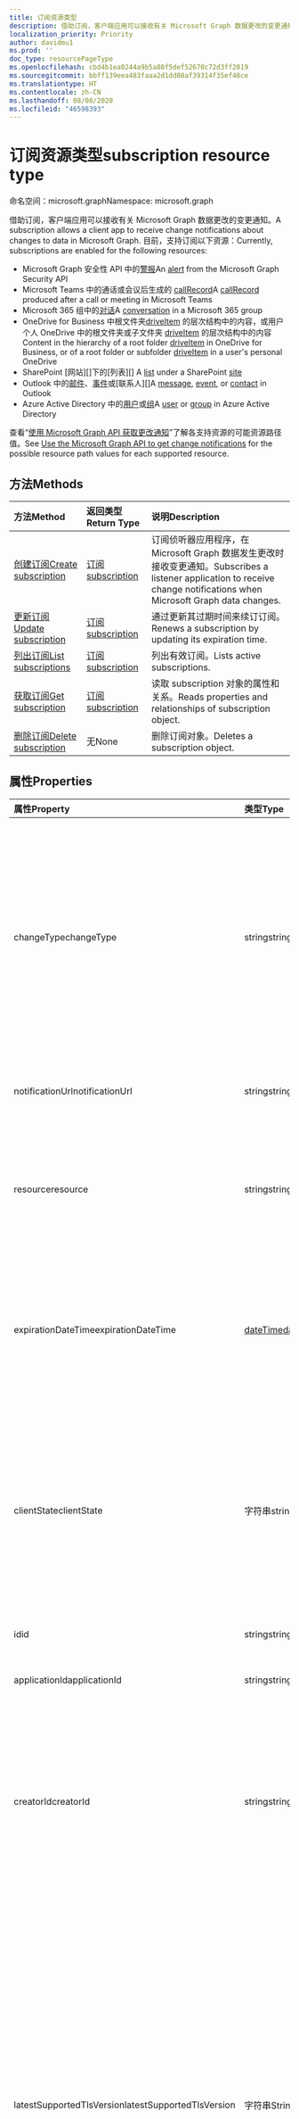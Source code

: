 ```yaml
---
title: 订阅资源类型
description: 借助订阅，客户端应用可以接收有关 Microsoft Graph 数据更改的变更通知。 目前，支持订阅以下资源：
localization_priority: Priority
author: davidmu1
ms.prod: ''
doc_type: resourcePageType
ms.openlocfilehash: cbd4b1ea0244a9b5a88f5def52670c72d3ff2019
ms.sourcegitcommit: bbff139eea483faaa2d1dd08af39314f35ef48ce
ms.translationtype: HT
ms.contentlocale: zh-CN
ms.lasthandoff: 08/08/2020
ms.locfileid: "46598393"
---
```

# <a name="subscription-resource-type"></a><span data-ttu-id="cc25d-104">订阅资源类型</span><span class="sxs-lookup"><span data-stu-id="cc25d-104">subscription resource type</span></span>

<span data-ttu-id="cc25d-105">命名空间：microsoft.graph</span><span class="sxs-lookup"><span data-stu-id="cc25d-105">Namespace: microsoft.graph</span></span>

<span data-ttu-id="cc25d-106">借助订阅，客户端应用可以接收有关 Microsoft Graph 数据更改的变更通知。</span><span class="sxs-lookup"><span data-stu-id="cc25d-106">A subscription allows a client app to receive change notifications about changes to data in Microsoft Graph.</span></span> <span data-ttu-id="cc25d-107">目前，支持订阅以下资源：</span><span class="sxs-lookup"><span data-stu-id="cc25d-107">Currently, subscriptions are enabled for the following resources:</span></span>

- <span data-ttu-id="cc25d-108">Microsoft Graph 安全性 API 中的[警报][]</span><span class="sxs-lookup"><span data-stu-id="cc25d-108">An [alert][] from the Microsoft Graph Security API</span></span>
- <span data-ttu-id="cc25d-109">Microsoft Teams 中的通话或会议后生成的 [callRecord][]</span><span class="sxs-lookup"><span data-stu-id="cc25d-109">A [callRecord][] produced after a call or meeting in Microsoft Teams</span></span>
- <span data-ttu-id="cc25d-110">Microsoft 365 组中的[对话][]</span><span class="sxs-lookup"><span data-stu-id="cc25d-110">A [conversation][] in a Microsoft 365 group</span></span>
- <span data-ttu-id="cc25d-111">OneDrive for Business 中根文件夹[driveItem][] 的层次结构中的内容，或用户个人 OneDrive 中的根文件夹或子文件夹 [driveItem][] 的层次结构中的内容</span><span class="sxs-lookup"><span data-stu-id="cc25d-111">Content in the hierarchy of a root folder [driveItem][] in OneDrive for Business, or of a root folder or subfolder [driveItem][] in a user's personal OneDrive</span></span>
- <span data-ttu-id="cc25d-112">SharePoint [网站][]下的[列表][] </span><span class="sxs-lookup"><span data-stu-id="cc25d-112">A [list][] under a SharePoint [site][]</span></span>
- <span data-ttu-id="cc25d-113">Outlook 中的[邮件][]、[事件][]或[联系人][]</span><span class="sxs-lookup"><span data-stu-id="cc25d-113">A [message][], [event][], or [contact][] in Outlook</span></span>
- <span data-ttu-id="cc25d-114">Azure Active Directory 中的[用户][]或[组][]</span><span class="sxs-lookup"><span data-stu-id="cc25d-114">A [user][] or [group][] in Azure Active Directory</span></span>

<span data-ttu-id="cc25d-115">查看“[使用 Microsoft Graph API 获取更改通知](webhooks.md)”了解各支持资源的可能资源路径值。</span><span class="sxs-lookup"><span data-stu-id="cc25d-115">See [Use the Microsoft Graph API to get change notifications](webhooks.md) for the possible resource path values for each supported resource.</span></span>

## <a name="methods"></a><span data-ttu-id="cc25d-116">方法</span><span class="sxs-lookup"><span data-stu-id="cc25d-116">Methods</span></span>

| <span data-ttu-id="cc25d-117">方法</span><span class="sxs-lookup"><span data-stu-id="cc25d-117">Method</span></span> | <span data-ttu-id="cc25d-118">返回类型</span><span class="sxs-lookup"><span data-stu-id="cc25d-118">Return Type</span></span> | <span data-ttu-id="cc25d-119">说明</span><span class="sxs-lookup"><span data-stu-id="cc25d-119">Description</span></span> |
|:-------|:------------|:------------|
| [<span data-ttu-id="cc25d-120">创建订阅</span><span class="sxs-lookup"><span data-stu-id="cc25d-120">Create subscription</span></span>](../api/subscription-post-subscriptions.md) | [<span data-ttu-id="cc25d-121">订阅</span><span class="sxs-lookup"><span data-stu-id="cc25d-121">subscription</span></span>](subscription.md) | <span data-ttu-id="cc25d-122">订阅侦听器应用程序，在 Microsoft Graph 数据发生更改时接收变更通知。</span><span class="sxs-lookup"><span data-stu-id="cc25d-122">Subscribes a listener application to receive change notifications when Microsoft Graph data changes.</span></span> |
| [<span data-ttu-id="cc25d-123">更新订阅</span><span class="sxs-lookup"><span data-stu-id="cc25d-123">Update subscription</span></span>](../api/subscription-update.md) | [<span data-ttu-id="cc25d-124">订阅</span><span class="sxs-lookup"><span data-stu-id="cc25d-124">subscription</span></span>](subscription.md) | <span data-ttu-id="cc25d-125">通过更新其过期时间来续订订阅。</span><span class="sxs-lookup"><span data-stu-id="cc25d-125">Renews a subscription by updating its expiration time.</span></span> |
| [<span data-ttu-id="cc25d-126">列出订阅</span><span class="sxs-lookup"><span data-stu-id="cc25d-126">List subscriptions</span></span>](../api/subscription-list.md) | [<span data-ttu-id="cc25d-127">订阅</span><span class="sxs-lookup"><span data-stu-id="cc25d-127">subscription</span></span>](subscription.md) | <span data-ttu-id="cc25d-128">列出有效订阅。</span><span class="sxs-lookup"><span data-stu-id="cc25d-128">Lists active subscriptions.</span></span> |
| [<span data-ttu-id="cc25d-129">获取订阅</span><span class="sxs-lookup"><span data-stu-id="cc25d-129">Get subscription</span></span>](../api/subscription-get.md) | [<span data-ttu-id="cc25d-130">订阅</span><span class="sxs-lookup"><span data-stu-id="cc25d-130">subscription</span></span>](subscription.md) | <span data-ttu-id="cc25d-131">读取 subscription 对象的属性和关系。</span><span class="sxs-lookup"><span data-stu-id="cc25d-131">Reads properties and relationships of subscription object.</span></span> |
| [<span data-ttu-id="cc25d-132">删除订阅</span><span class="sxs-lookup"><span data-stu-id="cc25d-132">Delete subscription</span></span>](../api/subscription-delete.md) | <span data-ttu-id="cc25d-133">无</span><span class="sxs-lookup"><span data-stu-id="cc25d-133">None</span></span> | <span data-ttu-id="cc25d-134">删除订阅对象。</span><span class="sxs-lookup"><span data-stu-id="cc25d-134">Deletes a subscription object.</span></span> |

## <a name="properties"></a><span data-ttu-id="cc25d-135">属性</span><span class="sxs-lookup"><span data-stu-id="cc25d-135">Properties</span></span>

| <span data-ttu-id="cc25d-136">属性</span><span class="sxs-lookup"><span data-stu-id="cc25d-136">Property</span></span> | <span data-ttu-id="cc25d-137">类型</span><span class="sxs-lookup"><span data-stu-id="cc25d-137">Type</span></span> | <span data-ttu-id="cc25d-138">说明</span><span class="sxs-lookup"><span data-stu-id="cc25d-138">Description</span></span> |
|:---------|:-----|:------------|
| <span data-ttu-id="cc25d-139">changeType</span><span class="sxs-lookup"><span data-stu-id="cc25d-139">changeType</span></span> | <span data-ttu-id="cc25d-140">string</span><span class="sxs-lookup"><span data-stu-id="cc25d-140">string</span></span> | <span data-ttu-id="cc25d-141">必填。</span><span class="sxs-lookup"><span data-stu-id="cc25d-141">Required.</span></span> <span data-ttu-id="cc25d-142">指示订阅资源中将引发变更通知的更改类型。</span><span class="sxs-lookup"><span data-stu-id="cc25d-142">Indicates the type of change in the subscribed resource that will raise a change notification.</span></span> <span data-ttu-id="cc25d-143">支持的值是：`created`、`updated`、`deleted`。</span><span class="sxs-lookup"><span data-stu-id="cc25d-143">The supported values are: `created`, `updated`, `deleted`.</span></span> <span data-ttu-id="cc25d-144">可以使用以逗号分隔的列表组合多个值。</span><span class="sxs-lookup"><span data-stu-id="cc25d-144">Multiple values can be combined using a comma-separated list.</span></span><br><br><span data-ttu-id="cc25d-145">注意：驱动器根项和列表变更通知仅支持 `updated` changeType。</span><span class="sxs-lookup"><span data-stu-id="cc25d-145">Note: Drive root item and list change notifications support only the `updated` changeType.</span></span> <span data-ttu-id="cc25d-146">用户和组的变更通知支持 `updated` 和 `deleted` changeType。</span><span class="sxs-lookup"><span data-stu-id="cc25d-146">User and group change notifications support `updated` and `deleted` changeType.</span></span> |
| <span data-ttu-id="cc25d-147">notificationUrl</span><span class="sxs-lookup"><span data-stu-id="cc25d-147">notificationUrl</span></span> | <span data-ttu-id="cc25d-148">string</span><span class="sxs-lookup"><span data-stu-id="cc25d-148">string</span></span> | <span data-ttu-id="cc25d-149">必填。</span><span class="sxs-lookup"><span data-stu-id="cc25d-149">Required.</span></span> <span data-ttu-id="cc25d-150">将接收变更通知的终结点 URL。</span><span class="sxs-lookup"><span data-stu-id="cc25d-150">The URL of the endpoint that will receive the change notifications.</span></span> <span data-ttu-id="cc25d-151">该 URL 必须使用 HTTPS 协议。</span><span class="sxs-lookup"><span data-stu-id="cc25d-151">This URL must make use of the HTTPS protocol.</span></span> |
| <span data-ttu-id="cc25d-152">resource</span><span class="sxs-lookup"><span data-stu-id="cc25d-152">resource</span></span> | <span data-ttu-id="cc25d-153">string</span><span class="sxs-lookup"><span data-stu-id="cc25d-153">string</span></span> | <span data-ttu-id="cc25d-154">必需。</span><span class="sxs-lookup"><span data-stu-id="cc25d-154">Required.</span></span> <span data-ttu-id="cc25d-155">指定要被监视以进行更改的资源。</span><span class="sxs-lookup"><span data-stu-id="cc25d-155">Specifies the resource that will be monitored for changes.</span></span> <span data-ttu-id="cc25d-156">不包含的基 URL (`https://graph.microsoft.com/v1.0/`)。</span><span class="sxs-lookup"><span data-stu-id="cc25d-156">Do not include the base URL (`https://graph.microsoft.com/v1.0/`).</span></span> <span data-ttu-id="cc25d-157">查看各支持资源的可能资源路径[值](webhooks.md)。</span><span class="sxs-lookup"><span data-stu-id="cc25d-157">See the possible resource path [values](webhooks.md) for each supported resource.</span></span>|
| <span data-ttu-id="cc25d-158">expirationDateTime</span><span class="sxs-lookup"><span data-stu-id="cc25d-158">expirationDateTime</span></span> | [<span data-ttu-id="cc25d-159">dateTime</span><span class="sxs-lookup"><span data-stu-id="cc25d-159">dateTime</span></span>](https://tools.ietf.org/html/rfc3339) | <span data-ttu-id="cc25d-160">必需。</span><span class="sxs-lookup"><span data-stu-id="cc25d-160">Required.</span></span> <span data-ttu-id="cc25d-161">指定 webhook 订阅过期的日期和时间。</span><span class="sxs-lookup"><span data-stu-id="cc25d-161">Specifies the date and time when the webhook subscription expires.</span></span> <span data-ttu-id="cc25d-162">时间为 UTC 时间，可以是距离订阅创建的一段时间（因订阅资源不同而异）。</span><span class="sxs-lookup"><span data-stu-id="cc25d-162">The time is in UTC, and can be an amount of time from subscription creation that varies for the resource subscribed to.</span></span>  <span data-ttu-id="cc25d-163">请参阅下表，了解支持的最长订阅有效期。</span><span class="sxs-lookup"><span data-stu-id="cc25d-163">See the table below for maximum supported subscription length of time.</span></span> |
| <span data-ttu-id="cc25d-164">clientState</span><span class="sxs-lookup"><span data-stu-id="cc25d-164">clientState</span></span> | <span data-ttu-id="cc25d-165">字符串</span><span class="sxs-lookup"><span data-stu-id="cc25d-165">string</span></span> | <span data-ttu-id="cc25d-166">可选。</span><span class="sxs-lookup"><span data-stu-id="cc25d-166">Optional.</span></span> <span data-ttu-id="cc25d-167">指定服务为每个变更通知发送的 `clientState` 属性的值。</span><span class="sxs-lookup"><span data-stu-id="cc25d-167">Specifies the value of the `clientState` property sent by the service in each change notification.</span></span> <span data-ttu-id="cc25d-168">最大长度为 128 个字符。</span><span class="sxs-lookup"><span data-stu-id="cc25d-168">The maximum length is 128 characters.</span></span> <span data-ttu-id="cc25d-169">通过对比与订阅一起发送的 `clientState` 属性值和与每个变更通知一起接收的 `clientState` 属性值，客户端可以检查变更通知是否是由服务发送。</span><span class="sxs-lookup"><span data-stu-id="cc25d-169">The client can check that the change notification came from the service by comparing the value of the `clientState` property sent with the subscription with the value of the `clientState` property received with each change notification.</span></span> |
| <span data-ttu-id="cc25d-170">id</span><span class="sxs-lookup"><span data-stu-id="cc25d-170">id</span></span> | <span data-ttu-id="cc25d-171">string</span><span class="sxs-lookup"><span data-stu-id="cc25d-171">string</span></span> | <span data-ttu-id="cc25d-p109">订阅的唯一标识符。只读。</span><span class="sxs-lookup"><span data-stu-id="cc25d-p109">Unique identifier for the subscription. Read-only.</span></span> |
| <span data-ttu-id="cc25d-174">applicationId</span><span class="sxs-lookup"><span data-stu-id="cc25d-174">applicationId</span></span> | <span data-ttu-id="cc25d-175">string</span><span class="sxs-lookup"><span data-stu-id="cc25d-175">string</span></span> | <span data-ttu-id="cc25d-176">用于创建订阅的应用程序的标识符。</span><span class="sxs-lookup"><span data-stu-id="cc25d-176">Identifier of the application used to create the subscription.</span></span> <span data-ttu-id="cc25d-177">只读。</span><span class="sxs-lookup"><span data-stu-id="cc25d-177">Read-only.</span></span> |
| <span data-ttu-id="cc25d-178">creatorId</span><span class="sxs-lookup"><span data-stu-id="cc25d-178">creatorId</span></span> | <span data-ttu-id="cc25d-179">string</span><span class="sxs-lookup"><span data-stu-id="cc25d-179">string</span></span> | <span data-ttu-id="cc25d-180">已创建订阅的用户或服务主体的标识符。</span><span class="sxs-lookup"><span data-stu-id="cc25d-180">Identifier of the user or service principal that created the subscription.</span></span> <span data-ttu-id="cc25d-181">如果此应用使用委派权限来创建订阅，则此字段包含该应用代表其调用的已登录用户的 ID。</span><span class="sxs-lookup"><span data-stu-id="cc25d-181">If the app used delegated permissions to create the subscription, this field contains the id of the signed-in user the app called on behalf of.</span></span> <span data-ttu-id="cc25d-182">如果此应用使用应用程序权限，则此字段包含对应于该应用的服务主体的 ID。</span><span class="sxs-lookup"><span data-stu-id="cc25d-182">If the app used application permissions, this field contains the id of the service principal corresponding to the app.</span></span> <span data-ttu-id="cc25d-183">只读。</span><span class="sxs-lookup"><span data-stu-id="cc25d-183">Read-only.</span></span> |
| <span data-ttu-id="cc25d-184">latestSupportedTlsVersion</span><span class="sxs-lookup"><span data-stu-id="cc25d-184">latestSupportedTlsVersion</span></span> | <span data-ttu-id="cc25d-185">字符串</span><span class="sxs-lookup"><span data-stu-id="cc25d-185">String</span></span> | <span data-ttu-id="cc25d-186">指定由 **notificationUrl**指定的通知端点支持的 "传输层安全性 (TLS)" 的最新版本。</span><span class="sxs-lookup"><span data-stu-id="cc25d-186">Specifies the latest version of Transport Layer Security (TLS) that the notification endpoint, specified by **notificationUrl**, supports.</span></span> <span data-ttu-id="cc25d-187">可能的值包括 `v1_0`、`v1_1`、`v1_2`、`v1_3`。</span><span class="sxs-lookup"><span data-stu-id="cc25d-187">The possible values are: `v1_0`, `v1_1`, `v1_2`, `v1_3`.</span></span> </br></br><span data-ttu-id="cc25d-188">对于通知终结点支持低于当前推荐版本（TLS 1.2）的版本的订阅者，通过设置 [Timeline](https://developer.microsoft.com/graph/blogs/microsoft-graph-subscriptions-deprecating-tls-1-0-and-1-1/) 指定此属性，可在完成升级到 TLS 1.2 前暂时使用其过时的 TLS 版本。</span><span class="sxs-lookup"><span data-stu-id="cc25d-188">For subscribers whose notification endpoint supports a version lower than the currently recommended version (TLS 1.2), specifying this property by a set [timeline](https://developer.microsoft.com/graph/blogs/microsoft-graph-subscriptions-deprecating-tls-1-0-and-1-1/) allows them to temporarily use their deprecated version of TLS before completing their upgrade to TLS 1.2.</span></span> <span data-ttu-id="cc25d-189">对于这些订阅者，不按时间线设置此属性会导致订阅操作失败。</span><span class="sxs-lookup"><span data-stu-id="cc25d-189">For these subscribers, not setting this property per the timeline would result in subscription operations failing.</span></span> </br></br><span data-ttu-id="cc25d-190">对于其通知端点已支持 TLS 1.2 的订阅者，设置此属性是可选的。</span><span class="sxs-lookup"><span data-stu-id="cc25d-190">For subscribers whose notification endpoint already supports TLS 1.2, setting this property is optional.</span></span> <span data-ttu-id="cc25d-191">在这种情况下，Microsoft Graph 将属性默认设置为 `v1_2`。</span><span class="sxs-lookup"><span data-stu-id="cc25d-191">In such cases, Microsoft Graph defaults the property to `v1_2`.</span></span> |

### <a name="maximum-length-of-subscription-per-resource-type"></a><span data-ttu-id="cc25d-192">每个资源类型的最长订阅有效期</span><span class="sxs-lookup"><span data-stu-id="cc25d-192">Maximum length of subscription per resource type</span></span>

| <span data-ttu-id="cc25d-193">Resource</span><span class="sxs-lookup"><span data-stu-id="cc25d-193">Resource</span></span>            | <span data-ttu-id="cc25d-194">最大过期时间</span><span class="sxs-lookup"><span data-stu-id="cc25d-194">Maximum expiration time</span></span>  |
|:--------------------|:-------------------------|
| <span data-ttu-id="cc25d-195">用户、组和其他目录资源</span><span class="sxs-lookup"><span data-stu-id="cc25d-195">User, group, other directory resources</span></span>   | <span data-ttu-id="cc25d-196">4230 分钟（不到 3 天）</span><span class="sxs-lookup"><span data-stu-id="cc25d-196">4230 minutes (under 3 days)</span></span>    |
| <span data-ttu-id="cc25d-197">邮件</span><span class="sxs-lookup"><span data-stu-id="cc25d-197">Mail</span></span>                | <span data-ttu-id="cc25d-198">4230 分钟（不到 3 天）</span><span class="sxs-lookup"><span data-stu-id="cc25d-198">4230 minutes (under 3 days)</span></span>    |
| <span data-ttu-id="cc25d-199">日历</span><span class="sxs-lookup"><span data-stu-id="cc25d-199">Calendar</span></span>            | <span data-ttu-id="cc25d-200">4230 分钟（不到 3 天）</span><span class="sxs-lookup"><span data-stu-id="cc25d-200">4230 minutes (under 3 days)</span></span>    |
| <span data-ttu-id="cc25d-201">联系人</span><span class="sxs-lookup"><span data-stu-id="cc25d-201">Contacts</span></span>            | <span data-ttu-id="cc25d-202">4230 分钟（不到 3 天）</span><span class="sxs-lookup"><span data-stu-id="cc25d-202">4230 minutes (under 3 days)</span></span>    |
| <span data-ttu-id="cc25d-203">组对话</span><span class="sxs-lookup"><span data-stu-id="cc25d-203">Group conversations</span></span> | <span data-ttu-id="cc25d-204">4230 分钟（不到 3 天）</span><span class="sxs-lookup"><span data-stu-id="cc25d-204">4230 minutes (under 3 days)</span></span>    |
| <span data-ttu-id="cc25d-205">驱动器根项</span><span class="sxs-lookup"><span data-stu-id="cc25d-205">Drive root items</span></span>    | <span data-ttu-id="cc25d-206">4230 分钟（不到 3 天）</span><span class="sxs-lookup"><span data-stu-id="cc25d-206">4230 minutes (under 3 days)</span></span>    |
| <span data-ttu-id="cc25d-207">SharePoint 列表</span><span class="sxs-lookup"><span data-stu-id="cc25d-207">SharePoint list</span></span>     | <span data-ttu-id="cc25d-208">4230 分钟（不到 3 天）</span><span class="sxs-lookup"><span data-stu-id="cc25d-208">4230 minutes (under 3 days)</span></span>    |
| <span data-ttu-id="cc25d-209">Teams callRecord</span><span class="sxs-lookup"><span data-stu-id="cc25d-209">Teams callRecord</span></span>    | <span data-ttu-id="cc25d-210">4230 分钟（不到 3 天）</span><span class="sxs-lookup"><span data-stu-id="cc25d-210">4230 minutes (under 3 days)</span></span>  |
| <span data-ttu-id="cc25d-211">安全警报</span><span class="sxs-lookup"><span data-stu-id="cc25d-211">Security alerts</span></span>     | <span data-ttu-id="cc25d-212">43200分钟（不到 30 天）</span><span class="sxs-lookup"><span data-stu-id="cc25d-212">43200 minutes (under 30 days)</span></span>  |

> <span data-ttu-id="cc25d-213">**注意：** 现有和新的应用都不得超过支持的这一上限值。</span><span class="sxs-lookup"><span data-stu-id="cc25d-213">**Note:** Existing applications and new applications should not exceed the supported value.</span></span> <span data-ttu-id="cc25d-214">今后，任何超出最大值的订阅创建或续订请求都将失败。</span><span class="sxs-lookup"><span data-stu-id="cc25d-214">In the future, any requests to create or renew a subscription beyond the maximum value will fail.</span></span>

## <a name="relationships"></a><span data-ttu-id="cc25d-215">关系</span><span class="sxs-lookup"><span data-stu-id="cc25d-215">Relationships</span></span>

<span data-ttu-id="cc25d-216">无</span><span class="sxs-lookup"><span data-stu-id="cc25d-216">None</span></span>

## <a name="json-representation"></a><span data-ttu-id="cc25d-217">JSON 表示形式</span><span class="sxs-lookup"><span data-stu-id="cc25d-217">JSON representation</span></span>

<span data-ttu-id="cc25d-218">下面是资源的 JSON 表示形式。</span><span class="sxs-lookup"><span data-stu-id="cc25d-218">Here is a JSON representation of the resource.</span></span>

<!--{
  "blockType": "resource",
  "optionalProperties": [],
  "baseType": "microsoft.graph.entity",
  "@odata.type": "microsoft.graph.subscription",
  "@odata.annotations": [
    {
      "capabilities": {
        "skippable": false,
        "toppable": false,
        "countable": false,
        "expandable": false,
        "filterable": false,
        "referenceable": false,
        "selectable": false,
        "sortable": false
      }
    }
  ]
}-->

```json
{
  "changeType": "string",
  "notificationUrl": "string",
  "resource": "string",
  "applicationId" : "string",
  "expirationDateTime": "String (timestamp)",
  "id": "string (identifier)",
  "clientState": "string",
  "creatorId": "string",
  "latestSupportedTlsVersion": "string"
}
```

[contact]: ./contact.md
[对话]: ./conversation.md
[conversation]: ./conversation.md
[driveItem]: ./driveitem.md
[list]: ./list.md
[site]: ./site.md
[事件]: ./event.md
[event]: ./event.md
[组]: ./group.md
[group]: ./group.md
[邮件]: ./message.md
[message]: ./message.md
[用户]: ./user.md
[user]: ./user.md
[警报]: ./alert.md
[alert]: ./alert.md
[callRecord]: ./callrecords-callrecord.md

<!-- uuid: 8fcb5dbc-d5aa-4681-8e31-b001d5168d79
2015-10-25 14:57:30 UTC -->
<!-- {
  "type": "#page.annotation",
  "description": "subscription resource",
  "keywords": "",
  "section": "documentation",
  "tocPath": ""
}-->
